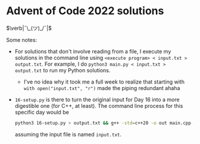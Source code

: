 # Advent of Code 2022 solutions

$\verb|¯\_(ツ)_/¯|$

Some notes:

- For solutions that don't involve reading from a file, I execute my solutions in the command line using `<execute program> < input.txt > output.txt`. For example, I do `python3 main.py < input.txt > output.txt` to run my Python solutions.
  - I've no idea why it took me a full week to realize that starting with `with open("input.txt", "r")` made the piping redundant ahaha
- `16-setup.py` is there to turn the original input for Day 16 into a more digestible one (for C++, at least). The command line process for this specific day would be

  ```bash
  python3 16-setup.py > output.txt && g++ -std=c++20 -o out main.cpp && ./out < output.txt > final_output.txt
  ```

  assuming the input file is named `input.txt`.
